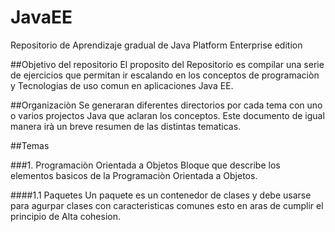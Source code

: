# JavaEE
Repositorio de Aprendizaje gradual de Java Platform Enterprise edition

##Objetivo del repositorio
El proposito del Repositorio es compilar una serie de ejercicios que permitan 
ir escalando en los conceptos de programaciòn y Tecnologias de uso comun en 
aplicaciones Java EE.

##Organizaciòn
Se generaran diferentes directorios por cada tema con uno o varios projectos Java
que aclaran los conceptos.
Este documento de igual manera irà un breve resumen de las distintas tematicas.

##Temas

###1. Programaciòn Orientada a Objetos
Bloque que describe los elementos basicos de la Programaciòn Orientada a Objetos.

####1.1 Paquetes
Un paquete es un contenedor de clases y debe usarse para agurpar clases con 
caracteristicas comunes esto en aras de cumplir el principio de Alta cohesion.


